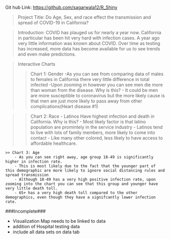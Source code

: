 Git hub Link: https://github.com/sagarwala12/R_Shiny

>Project Title: Do Age, Sex, and race effect the transmission and spread of COVID-19 in California? 

>Introduction: COVID has plauged us for nearly a year now. California in particular has been hit very hard with infection cases. 
    A year ago very little information was known about COVID. Over time as testing has increased, more data has become available for us to see trends and even make predictions.


>Interactive Charts
   >>Chart 1: Gender
        -As you can see from comparing data of males to females in California there very little difference in total infected
        -Upon zooming in however you can see men die more than woman from the disease. Why is this?
        - It could be men are more susceptible to coronavirus but the more likely cause is that men are just more likely to pass away from other complications(Heart disease #1) 
        
   >>Chart 2: Race
        - Latinos Have highest infection and death in California. Why is this?
        - Most likely factor is that latino population are promintely in the service industry 
        - Latinos tend to live with lots of family members, more likely to come into contact 
        - Like many other colored, less likely to have access to affordable healthcare. 
        
        
    >> Chart 3: Age
        - As you can see right away, age group 18-49 is significantly higher in infection rate. 
        - This is most likely due to the fact that the younger part of this demographic are more likely to ignore social distancing rules and spread transmission 
        - Although 18-49 has a very high positive infection rate, upon zooming into the chart you can see that this group and younger have very little death toll. 
        - 65+ has a very high death toll compared to the other demographics, even though they have a signifcantly lower infection rate. 
        
        
        
      
        
        
        
        
        
        
               
        
        
        
        
###Incomplete###
- Visualization Map needs to be linked to data
- addition of Hospital testing data
- include all data sets on data tab 
